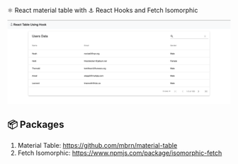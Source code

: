 ⚛️ React material table with ⚓ React Hooks and Fetch Isomorphic


[![ReactHook](https://raw.githubusercontent.com/PJijin/React-Material-Table-with-Hooks/master/preview.png?raw=true "ReactHook")]()

## 📦 Packages

1. Material Table: https://github.com/mbrn/material-table 
2. Fetch Isomorphic: https://www.npmjs.com/package/isomorphic-fetch 
